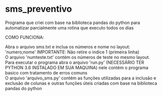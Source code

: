 # sms_preventivo
Programa que criei com base na biblioteca pandas do python para automatizar parcialmente uma rotina que executo todos os dias<br>

COMO FUNCIONA:<br>

Abra o arquivo sms.txt e inclua os números e nome no layout: 'numero;nome' IMPORTANTE: Não retire o indice 1 (primeira linha)<br> 
O arquivo 'numteste.txt' contém os números de teste no mesmo layout.<br>
Para executar o programa abra o arquivo 'run.py' (NECESSÁRIO TER PYTHON 3.6 INSTALADO EM SUA MAQUINA) nele contém o programa basico com tratamento de erros comuns<br>
O arquivo 'arquivo_sms.py' contém as funções utilizadas para a inclusão e exclusão de colunas e outras funções úteis criadas com base na biblioteca pandas do python




